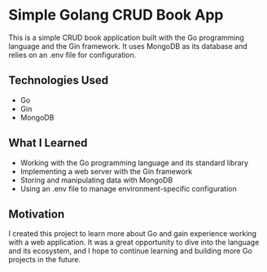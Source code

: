 # Simple Golang CRUD Book App

This is a simple CRUD book application built with the Go programming language and the Gin framework. It uses MongoDB as its database and relies on an .env file for configuration.

## Technologies Used

- Go 
- Gin 
- MongoDB

## What I Learned
- Working with the Go programming language and its standard library
- Implementing a web server with the Gin framework
- Storing and manipulating data with MongoDB
- Using an .env file to manage environment-specific configuration

## Motivation
I created this project to learn more about Go and gain experience working with a web application. It was a great opportunity to dive into the language and its ecosystem, and I hope to continue learning and building more Go projects in the future.